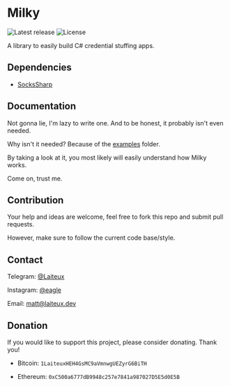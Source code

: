 # Milky

![Latest release](https://img.shields.io/github/v/release/Laiteux/Milky?color=blue) ![License](https://img.shields.io/github/license/Laiteux/Milky?color=blue)

A library to easily build C# credential stuffing apps.

## Dependencies

- [SocksSharp](https://github.com/Laiteux/SocksSharp)

## Documentation

Not gonna lie, I'm lazy to write one. And to be honest, it probably isn't even needed.

Why isn't it needed? Because of the [examples](blob/v3/examples) folder.

By taking a look at it, you most likely will easily understand how Milky works.

Come on, trust me.

## Contribution

Your help and ideas are welcome, feel free to fork this repo and submit pull requests.

However, make sure to follow the current code base/style.

## Contact

Telegram: [@Laiteux](https://t.me/Laiteux)

Instagram: [@eagle](https://instagr.am/eagle)

Email: matt@laiteux.dev

## Donation

If you would like to support this project, please consider donating. Thank you!

- Bitcoin: `1LaiteuxHEH4GsMC9aVmnwgUEZyrG6BiTH`

- Ethereum: `0xC500a6777dB9948c257e7841a987027D5E5d0E5B`